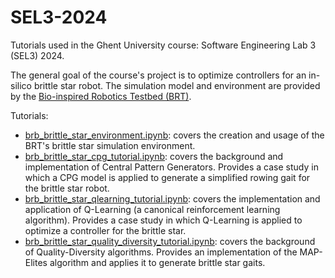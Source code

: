 # SEL3-2024
Tutorials used in the Ghent University course: Software Engineering Lab 3 (SEL3) 2024.

The general goal of the course's project is to optimize controllers for an in-silico brittle star robot. The simulation model and environment are provided by the [Bio-inspired Robotics Testbed (BRT)](https://github.com/Co-Evolve/brt).

Tutorials:
* [brb_brittle_star_environment.ipynb](tutorials/brb_brittle_star_environment_tutorial.ipynb): covers the creation and usage of the BRT's brittle star simulation environment.
* [brb_brittle_star_cpg_tutorial.ipynb](tutorials/brb_brittle_star_cpg_tutorial.ipynb): covers the background and implementation of Central Pattern Generators. Provides a case study in which a CPG model is applied to generate a simplified rowing gait for the brittle star robot.
* [brb_brittle_star_qlearning_tutorial.ipynb](tutorials/brb_brittle_star_qlearning_tutorial.ipynb): covers the implementation and application of Q-Learning (a canonical reinforcement learning algorithm). Provides a case study in which Q-Learning is applied to optimize a controller for the brittle star.
* [brb_brittle_star_quality_diversity_tutorial.ipynb](brb_brittle_star_quality_diversity_tutorial.ipynb): covers the background of Quality-Diversity algorithms. Provides an implementation of the MAP-Elites algorithm and applies it to generate brittle star gaits.

  